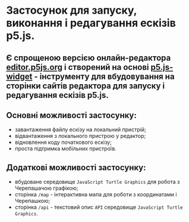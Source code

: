 # Застосунок для запуску, виконання і редагування ескізів p5.js. 

## Є спрощеною версією онлайн-редактора [editor.p5js.org](https://editor.p5js.org/) і створений на основі [p5.js-widget](https://toolness.github.io/p5.js-widget) - інструменту для вбудовування на сторінки сайтів редактора для запуску і редагування ескізів p5.js. 

## Основні можливості застосунку: 

- завантаження файлу ескізу на локальний пристрій; 
- відвантаження з локального пристрою у редактор;
- відновлення коду початкового ескізу;
- проста підтримка мобільних пристроїв.

## Додаткові можливості застосунку: 

- вбудоване середовище `JavaScript Turtle Graphics` для робота з Черепашачою графікою;
- сторінка `/map` - інтерактивна мапа для роботи з координатами і Черепашкою;
- сторінка `/api` - текстовий опис `API` середовище `JavaScript Turtle Graphics`.
